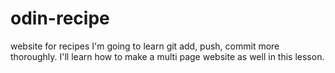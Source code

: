 # odin-recipe
website for recipes
I'm going to learn git add, push, commit more thoroughly. I'll learn how to make a multi page website as well in this lesson. 